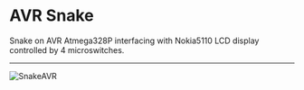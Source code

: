 # AVR Snake

Snake on AVR Atmega328P interfacing with Nokia5110 LCD display controlled by 4 microswitches.

***

![SnakeAVR](http://www.debson.cc/screenshots/snake/snake_smallser.gif)
